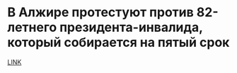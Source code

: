 # В Алжире протестуют против 82-летнего президента-инвалида, который собирается на пятый срок 



[LINK](https://varlamov.ru/3331695.html)